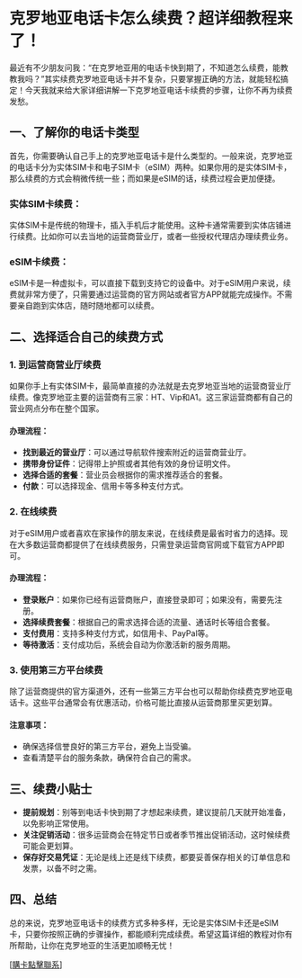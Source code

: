 # 克罗地亚电话卡怎么续费？超详细教程来了！

最近有不少朋友问我：“在克罗地亚用的电话卡快到期了，不知道怎么续费，能教教我吗？”其实续费克罗地亚电话卡并不复杂，只要掌握正确的方法，就能轻松搞定！今天我就来给大家详细讲解一下克罗地亚电话卡续费的步骤，让你不再为续费发愁。

## 一、了解你的电话卡类型

首先，你需要确认自己手上的克罗地亚电话卡是什么类型的。一般来说，克罗地亚的电话卡分为实体SIM卡和电子SIM卡（eSIM）两种。如果你用的是实体SIM卡，那么续费的方式会稍微传统一些；而如果是eSIM的话，续费过程会更加便捷。

### 实体SIM卡续费：
实体SIM卡是传统的物理卡，插入手机后才能使用。这种卡通常需要到实体店铺进行续费。比如你可以去当地的运营商营业厅，或者一些授权代理店办理续费业务。

### eSIM卡续费：
eSIM卡是一种虚拟卡，可以直接下载到支持它的设备中。对于eSIM用户来说，续费就非常方便了，只需要通过运营商的官方网站或者官方APP就能完成操作。不需要亲自跑到实体店，随时随地都可以续费。

## 二、选择适合自己的续费方式

### 1. 到运营商营业厅续费
如果你手上有实体SIM卡，最简单直接的办法就是去克罗地亚当地的运营商营业厅续费。像克罗地亚主要的运营商有三家：HT、Vip和A1。这三家运营商都有自己的营业网点分布在整个国家。

#### 办理流程：
- **找到最近的营业厅**：可以通过导航软件搜索附近的运营商营业厅。
- **携带身份证件**：记得带上护照或者其他有效的身份证明文件。
- **选择合适的套餐**：营业员会根据你的需求推荐适合的套餐。
- **付款**：可以选择现金、信用卡等多种支付方式。

### 2. 在线续费
对于eSIM用户或者喜欢在家操作的朋友来说，在线续费是最省时省力的选择。现在大多数运营商都提供了在线续费服务，只需登录运营商官网或下载官方APP即可。

#### 办理流程：
- **登录账户**：如果你已经有运营商账户，直接登录即可；如果没有，需要先注册。
- **选择续费套餐**：根据自己的需求选择合适的流量、通话时长等组合套餐。
- **支付费用**：支持多种支付方式，如信用卡、PayPal等。
- **等待激活**：支付成功后，系统会自动为你激活新的服务周期。

### 3. 使用第三方平台续费
除了运营商提供的官方渠道外，还有一些第三方平台也可以帮助你续费克罗地亚电话卡。这些平台通常会有优惠活动，价格可能比直接从运营商那里买更划算。

#### 注意事项：
- 确保选择信誉良好的第三方平台，避免上当受骗。
- 查看清楚平台的服务条款，确保符合自己的需求。

## 三、续费小贴士

- **提前规划**：别等到电话卡快到期了才想起来续费，建议提前几天就开始准备，以免影响正常使用。
- **关注促销活动**：很多运营商会在特定节日或者季节推出促销活动，这时候续费可能会更划算。
- **保存好交易凭证**：无论是线上还是线下续费，都要妥善保存相关的订单信息和发票，以备不时之需。

## 四、总结

总的来说，克罗地亚电话卡的续费方式多种多样，无论是实体SIM卡还是eSIM卡，只要你按照正确的步骤操作，都能顺利完成续费。希望这篇详细的教程对你有所帮助，让你在克罗地亚的生活更加顺畅无忧！

[[購卡點擊聯系](https://t.me/s/esim1088)]